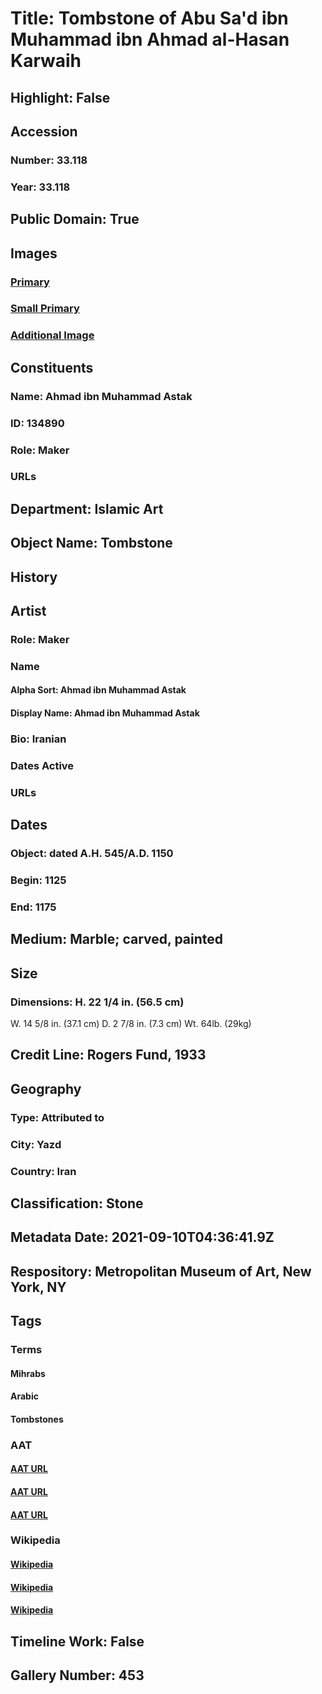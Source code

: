 # Title: Tombstone of Abu Sa'd ibn Muhammad ibn Ahmad al-Hasan Karwaih
## Highlight: False
## Accession
### Number: 33.118
### Year: 33.118
## Public Domain: True
## Images
### [Primary](https://images.metmuseum.org/CRDImages/is/original/DP243811.jpg)
### [Small Primary](https://images.metmuseum.org/CRDImages/is/web-large/DP243811.jpg)
### [Additional Image](https://images.metmuseum.org/CRDImages/is/original/sf33-118a.jpg)
## Constituents
### Name: Ahmad ibn Muhammad Astak
### ID: 134890
### Role: Maker
### URLs
## Department: Islamic Art
## Object Name: Tombstone
## History
## Artist
### Role: Maker
### Name
#### Alpha Sort: Ahmad ibn Muhammad Astak
#### Display Name: Ahmad ibn Muhammad Astak
### Bio: Iranian
### Dates Active
### URLs
## Dates
### Object: dated A.H. 545/A.D. 1150
### Begin: 1125
### End: 1175
## Medium: Marble; carved, painted
## Size
### Dimensions: H. 22 1/4 in. (56.5 cm)
W. 14 5/8 in. (37.1 cm)
D. 2 7/8 in. (7.3 cm)
Wt. 64lb. (29kg)
## Credit Line: Rogers Fund, 1933
## Geography
### Type: Attributed to
### City: Yazd
### Country: Iran
## Classification: Stone
## Metadata Date: 2021-09-10T04:36:41.9Z
## Respository: Metropolitan Museum of Art, New York, NY
## Tags
### Terms
#### Mihrabs
#### Arabic
#### Tombstones
### AAT
#### [AAT URL](http://vocab.getty.edu/page/aat/300076155)
#### [AAT URL](http://vocab.getty.edu/page/aat/300387843)
#### [AAT URL](http://vocab.getty.edu/page/aat/300005923)
### Wikipedia
#### [Wikipedia]()
#### [Wikipedia]()
#### [Wikipedia]()
## Timeline Work: False
## Gallery Number: 453